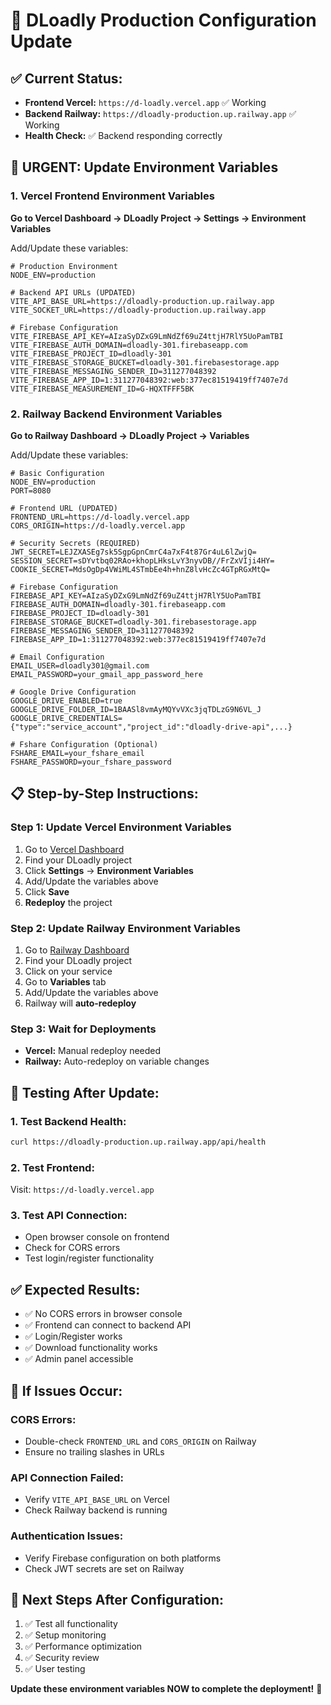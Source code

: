 # 🚀 DLoadly Production Configuration Update

## ✅ **Current Status:**
- **Frontend Vercel:** `https://d-loadly.vercel.app` ✅ Working
- **Backend Railway:** `https://dloadly-production.up.railway.app` ✅ Working
- **Health Check:** ✅ Backend responding correctly

## 🔧 **URGENT: Update Environment Variables**

### **1. Vercel Frontend Environment Variables**

**Go to Vercel Dashboard → DLoadly Project → Settings → Environment Variables**

Add/Update these variables:

```env
# Production Environment
NODE_ENV=production

# Backend API URLs (UPDATED)
VITE_API_BASE_URL=https://dloadly-production.up.railway.app
VITE_SOCKET_URL=https://dloadly-production.up.railway.app

# Firebase Configuration
VITE_FIREBASE_API_KEY=AIzaSyDZxG9LmNdZf69uZ4ttjH7RlY5UoPamTBI
VITE_FIREBASE_AUTH_DOMAIN=dloadly-301.firebaseapp.com
VITE_FIREBASE_PROJECT_ID=dloadly-301
VITE_FIREBASE_STORAGE_BUCKET=dloadly-301.firebasestorage.app
VITE_FIREBASE_MESSAGING_SENDER_ID=311277048392
VITE_FIREBASE_APP_ID=1:311277048392:web:377ec81519419ff7407e7d
VITE_FIREBASE_MEASUREMENT_ID=G-HQXTFFF5BK
```

### **2. Railway Backend Environment Variables**

**Go to Railway Dashboard → DLoadly Project → Variables**

Add/Update these variables:

```env
# Basic Configuration
NODE_ENV=production
PORT=8080

# Frontend URL (UPDATED)
FRONTEND_URL=https://d-loadly.vercel.app
CORS_ORIGIN=https://d-loadly.vercel.app

# Security Secrets (REQUIRED)
JWT_SECRET=LEJZXASEg7sk5SgpGpnCmrC4a7xF4t87Gr4uL6lZwjQ=
SESSION_SECRET=sDYvtbq02RAo+khopLHksLvY3nyvDB//FrZxVIji4HY=
COOKIE_SECRET=MdsOgDp4VWiML4STmbEe4h+hnZ8lvHcZc4GTpRGxMtQ=

# Firebase Configuration
FIREBASE_API_KEY=AIzaSyDZxG9LmNdZf69uZ4ttjH7RlY5UoPamTBI
FIREBASE_AUTH_DOMAIN=dloadly-301.firebaseapp.com
FIREBASE_PROJECT_ID=dloadly-301
FIREBASE_STORAGE_BUCKET=dloadly-301.firebasestorage.app
FIREBASE_MESSAGING_SENDER_ID=311277048392
FIREBASE_APP_ID=1:311277048392:web:377ec81519419ff7407e7d

# Email Configuration
EMAIL_USER=dloadly301@gmail.com
EMAIL_PASSWORD=your_gmail_app_password_here

# Google Drive Configuration
GOOGLE_DRIVE_ENABLED=true
GOOGLE_DRIVE_FOLDER_ID=1BAASl8vmAyMQYvVXc3jqTDLzG9N6VL_J
GOOGLE_DRIVE_CREDENTIALS={"type":"service_account","project_id":"dloadly-drive-api",...}

# Fshare Configuration (Optional)
FSHARE_EMAIL=your_fshare_email
FSHARE_PASSWORD=your_fshare_password
```

## 📋 **Step-by-Step Instructions:**

### **Step 1: Update Vercel Environment Variables**
1. Go to [Vercel Dashboard](https://vercel.com/dashboard)
2. Find your DLoadly project
3. Click **Settings** → **Environment Variables**
4. Add/Update the variables above
5. Click **Save**
6. **Redeploy** the project

### **Step 2: Update Railway Environment Variables**
1. Go to [Railway Dashboard](https://railway.app/dashboard)
2. Find your DLoadly project
3. Click on your service
4. Go to **Variables** tab
5. Add/Update the variables above
6. Railway will **auto-redeploy**

### **Step 3: Wait for Deployments**
- **Vercel:** Manual redeploy needed
- **Railway:** Auto-redeploy on variable changes

## 🧪 **Testing After Update:**

### **1. Test Backend Health:**
```bash
curl https://dloadly-production.up.railway.app/api/health
```

### **2. Test Frontend:**
Visit: `https://d-loadly.vercel.app`

### **3. Test API Connection:**
- Open browser console on frontend
- Check for CORS errors
- Test login/register functionality

## ✅ **Expected Results:**
- ✅ No CORS errors in browser console
- ✅ Frontend can connect to backend API
- ✅ Login/Register works
- ✅ Download functionality works
- ✅ Admin panel accessible

## 🚨 **If Issues Occur:**

### **CORS Errors:**
- Double-check `FRONTEND_URL` and `CORS_ORIGIN` on Railway
- Ensure no trailing slashes in URLs

### **API Connection Failed:**
- Verify `VITE_API_BASE_URL` on Vercel
- Check Railway backend is running

### **Authentication Issues:**
- Verify Firebase configuration on both platforms
- Check JWT secrets are set on Railway

## 🎯 **Next Steps After Configuration:**
1. ✅ Test all functionality
2. ✅ Setup monitoring
3. ✅ Performance optimization
4. ✅ Security review
5. ✅ User testing

**Update these environment variables NOW to complete the deployment!** 🚀
